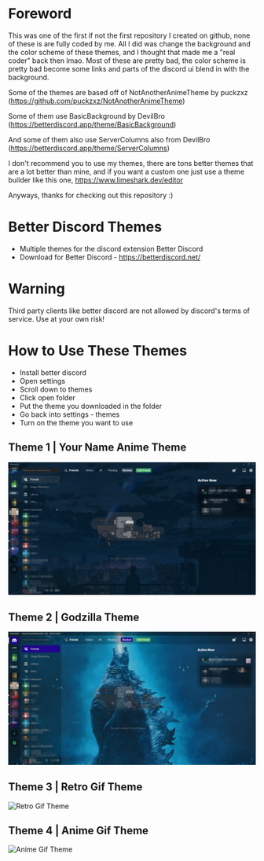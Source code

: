 # Foreword
This was one of the first if not the first repository I created on github, none of these is are fully coded by me. All I did was change the background and the color scheme of these themes, and I thought that made me a "real coder" back then lmao. Most of these are pretty bad, the color scheme is pretty bad become some links and parts of the discord ui blend in with the background. 

Some of the themes are based off of NotAnotherAnimeTheme by puckzxz (https://github.com/puckzxz/NotAnotherAnimeTheme)

Some of them use BasicBackground by DevilBro (https://betterdiscord.app/theme/BasicBackground)

And some of them also use ServerColumns also from DevilBro (https://betterdiscord.app/theme/ServerColumns)

I don't recommend you to use my themes, there are tons better themes that are a lot better than mine, and if you want a custom one just use a theme builder like this one, https://www.limeshark.dev/editor

Anyways, thanks for checking out this repository :)

# Better Discord Themes

 - Multiple themes for the discord extension Better Discord
 - Download for Better Discord - https://betterdiscord.net/

# Warning
Third party clients like better discord are not allowed by discord's terms of service. Use at your own risk!

# How to Use These Themes 

 - Install better discord
 - Open settings
 - Scroll down to themes
 - Click open folder
 - Put the theme you downloaded in the folder
 - Go back into settings - themes
 - Turn on the theme you want to use

## Theme 1 | Your Name Anime Theme

![Your Name Anime Theme](https://github.com/Tainted06/Better-Discord-Themes/raw/main/Assets/KmWSaNkx.png)

## Theme 2 | Godzilla Theme

![Godzilla Theme](https://github.com/Tainted06/Better-Discord-Themes/raw/main/Assets/Z1TFLiYY.jpg)

## Theme 3 | Retro Gif Theme

![Retro Gif Theme](https://github.com/Tainted06/Better-Discord-Themes/raw/main/Assets/mK8LW6wY.gif)

## Theme 4 | Anime Gif Theme

![Anime Gif Theme](https://github.com/Tainted06/Better-Discord-Themes/raw/main/Assets/EnQ8YWKtdu.gif)
